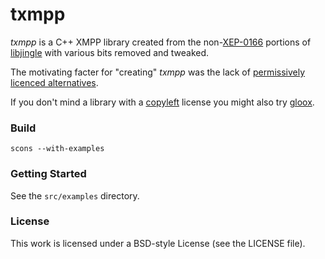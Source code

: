 txmpp
=====

_txmpp_ is a C++ XMPP library created from the non-[XEP-0166][xep0166] portions
of [libjingle][libjingle] with various bits removed and tweaked.

The motivating facter for "creating" _txmpp_ was the lack of [permissively
licenced alternatives][permissive].

If you don't mind a library with a [copyleft][copyleft] license you might also
try [gloox][gloox].

### Build

    scons --with-examples

### Getting Started

See the `src/examples` directory.

### License

This work is licensed under a BSD-style License (see the LICENSE file).

[xep0166]: http://xmpp.org/extensions/xep-0166.html
[libjingle]: http://code.google.com/p/libjingle/
[permissive]: http://en.wikipedia.org/wiki/Permissive_license
[copyleft]: http://en.wikipedia.org/wiki/Copyleft
[gloox]: http://camaya.net/gloox/
